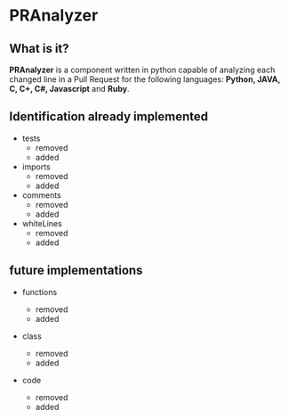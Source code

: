 # PRAnalyzer

## What is it?
**PRAnalyzer** is a component written in python capable of analyzing each changed line in a Pull Request for the following languages: **Python, JAVA, C, C+, C#, Javascript** and **Ruby**.

## Identification already implemented
- tests
	- removed
	- added
- imports
	- removed
	- added
- comments
	- removed
	- added
- whiteLines
	- removed
	- added


## future implementations
- functions
	- removed
	- added
	
- class
	- removed
	- added
- code
	- removed
	- added
